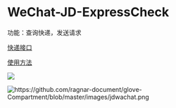 # WeChat-JD-ExpressCheck

功能：查询快递，发送请求

[快递接口](https://market.aliyun.com/products/56928004/cmapi021863.html?spm=5176.2020520132.101.2.639e7218irrkwq)

[使用方法](https://help.aliyun.com/knowledge_detail/44816.html?spm=5176.730006-56956004-56928004-cmapi021863.content.6.2c1376d7ZD0Mrk)

![](<https://github.com/ragnar-document/glove-Compartment/blob/master/images/jdwachat1.png>)

![<https://github.com/ragnar-document/glove-Compartment/blob/master/images/jdwachat.png>]()

